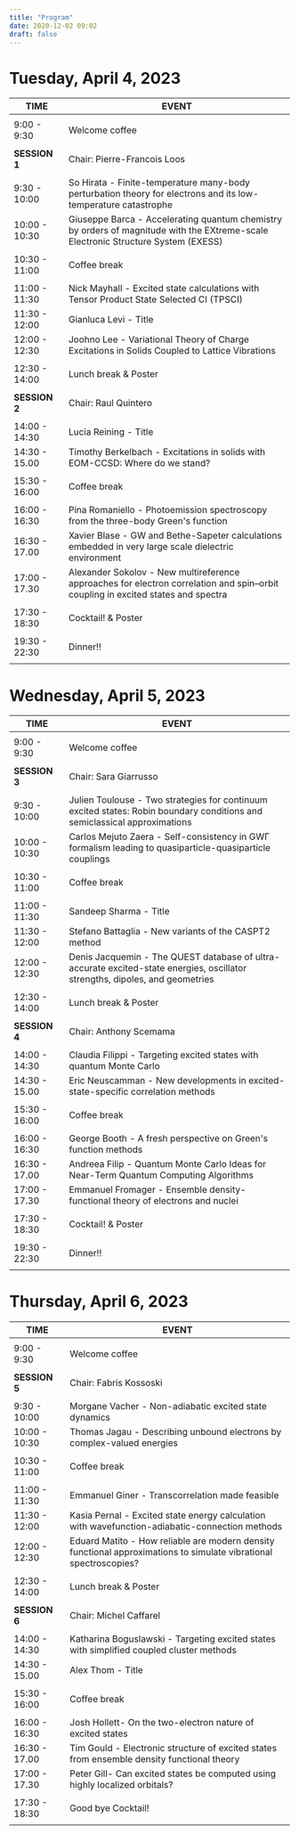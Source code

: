 ```yaml
---
title: "Program"
date: 2020-12-02 09:02
draft: false
---
```



# Tuesday, April 4, 2023
    
| TIME          | EVENT           |
| ------------- | ----------------|
|               |                 |
|  9:00 -  9:30 | Welcome coffee  |
|               |                 |
| **SESSION 1** | Chair: Pierre-Francois Loos |
|               |                 |
|  9:30 - 10:00 | So Hirata - Finite-temperature many-body perturbation theory for electrons and its low-temperature catastrophe |
| 10:00 - 10:30 | Giuseppe Barca - Accelerating quantum chemistry by orders of magnitude with the EXtreme-scale Electronic Structure System (EXESS) |
|               |                 | 
| 10:30 - 11:00 | Coffee break    |
|               |                 | 
| 11:00 - 11:30 | Nick Mayhall - Excited state calculations with Tensor Product State Selected CI (TPSCI) |
| 11:30 - 12:00 | Gianluca Levi - Title |
| 12:00 - 12:30 | Joohno Lee - Variational Theory of Charge Excitations in Solids Coupled to Lattice Vibrations |
|               |                 |
| 12:30 - 14:00 | Lunch break & Poster    |
|               |                 |
| **SESSION 2** | Chair: Raul Quintero |
|               |                 |
| 14:00 - 14:30 | Lucia Reining - Title |
| 14:30 - 15.00 | Timothy Berkelbach - Excitations in solids with EOM-CCSD: Where do we stand? |
|               |                 | 
| 15:30 - 16:00 | Coffee break    |
|               |                 | 
| 16:00 - 16:30 | Pina Romaniello - Photoemission spectroscopy from the three-body Green's function |
| 16:30 - 17.00 | Xavier Blase - GW and Bethe-Sapeter calculations embedded in very large scale dielectric environment |
| 17:00 - 17.30 | Alexander Sokolov - New multireference approaches for electron correlation and spin–orbit coupling in excited states and spectra |
|               |                 | 
| 17:30 - 18:30 | Cocktail! & Poster      |
|               |                 | 
| 19:30 - 22:30 | Dinner!!        | 
|               |                 | 

# Wednesday, April 5, 2023
    
| TIME          | EVENT           |
| ------------- | ----------------|
|               |                 |
|  9:00 -  9:30 | Welcome coffee  |
|               |                 |
| **SESSION 3** | Chair: Sara Giarrusso |
|               |                 |
|  9:30 - 10:00 | Julien Toulouse - Two strategies for continuum excited states: Robin boundary conditions and semiclassical approximations |
| 10:00 - 10:30 | Carlos Mejuto Zaera - Self-consistency in GWΓ formalism leading to quasiparticle-quasiparticle couplings |
|               |                 | 
| 10:30 - 11:00 | Coffee break    |
|               |                 | 
| 11:00 - 11:30 | Sandeep Sharma - Title |
| 11:30 - 12:00 | Stefano Battaglia - New variants of the CASPT2 method |
| 12:00 - 12:30 | Denis Jacquemin - The QUEST database of ultra-accurate excited-state energies, oscillator strengths, dipoles, and geometries |
|               |                 |
| 12:30 - 14:00 | Lunch break & Poster |
|               |                 |
| **SESSION 4** | Chair: Anthony Scemama |
|               |                 |
| 14:00 - 14:30 | Claudia Filippi - Targeting excited states with quantum Monte Carlo |
| 14:30 - 15.00 | Eric Neuscamman - New developments in excited-state-specific correlation methods |
|               |                 | 
| 15:30 - 16:00 | Coffee break    |
|               |                 | 
| 16:00 - 16:30 | George Booth - A fresh perspective on Green's function methods |
| 16:30 - 17.00 | Andreea Filip - Quantum Monte Carlo Ideas for Near-Term Quantum Computing Algorithms |
| 17:00 - 17.30 | Emmanuel Fromager - Ensemble density-functional theory of electrons and nuclei |
|               |                 | 
| 17:30 - 18:30 | Cocktail! & Poster       |
|               |                 | 
| 19:30 - 22:30 | Dinner!!        | 
|               |                 | 

# Thursday, April 6, 2023
    
| TIME          | EVENT           |
| ------------- | ----------------|
|               |                 |
|  9:00 -  9:30 | Welcome coffee  |
|               |                 |
| **SESSION 5** | Chair: Fabris Kossoski |
|               |                 |
|  9:30 - 10:00 | Morgane Vacher - Non-adiabatic excited state dynamics |
| 10:00 - 10:30 | Thomas Jagau - Describing unbound electrons by complex-valued energies |
|               |                 | 
| 10:30 - 11:00 | Coffee break    |
|               |                 | 
| 11:00 - 11:30 | Emmanuel Giner - Transcorrelation made feasible |
| 11:30 - 12:00 | Kasia Pernal - Excited state energy calculation with wavefunction-adiabatic-connection methods |
| 12:00 - 12:30 | Eduard Matito - How reliable are modern density functional approximations to simulate vibrational spectroscopies? |
|               |                 |
| 12:30 - 14:00 | Lunch break & Poster    |
|               |                 |
| **SESSION 6** | Chair: Michel Caffarel |
|               |                 |
| 14:00 - 14:30 | Katharina Boguslawski - Targeting excited states with simplified coupled cluster methods |
| 14:30 - 15.00 | Alex Thom - Title |
|               |                 | 
| 15:30 - 16:00 | Coffee break    |
|               |                 | 
| 16:00 - 16:30 | Josh Hollett- On the two-electron nature of excited states |
| 16:30 - 17.00 | Tim Gould - Electronic structure of excited states from ensemble density functional theory |
| 17:00 - 17.30 | Peter Gill- Can excited states be computed using highly localized orbitals? |
|               |                 | 
| 17:30 - 18:30 | Good bye Cocktail! |
|               |                 |


